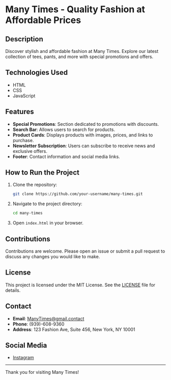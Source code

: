 # Many Times - Quality Fashion at Affordable Prices

## Description
Discover stylish and affordable fashion at Many Times. Explore our latest collection of tees, pants, and more with special promotions and offers.


## Technologies Used
- HTML
- CSS
- JavaScript

## Features
- **Special Promotions**: Section dedicated to promotions with discounts.
- **Search Bar**: Allows users to search for products.
- **Product Cards**: Displays products with images, prices, and links to purchase.
- **Newsletter Subscription**: Users can subscribe to receive news and exclusive offers.
- **Footer**: Contact information and social media links.

## How to Run the Project
1. Clone the repository:
    ```sh
    git clone https://github.com/your-username/many-times.git
    ```
2. Navigate to the project directory:
    ```sh
    cd many-times
    ```
3. Open `index.html` in your browser.

## Contributions
Contributions are welcome. Please open an issue or submit a pull request to discuss any changes you would like to make.

## License
This project is licensed under the MIT License. See the [LICENSE](LICENSE) file for details.

## Contact
- **Email**: ManyTimes@gmail.contact
- **Phone**: (939)-608-9360
- **Address**: 123 Fashion Ave, Suite 456, New York, NY 10001

## Social Media
- [Instagram](https://www.instagram.com/manytimes.co/)

---

Thank you for visiting Many Times!